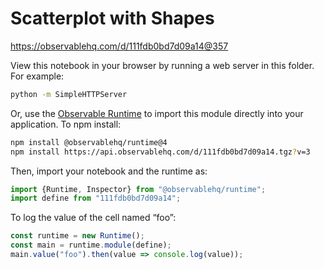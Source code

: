 # Scatterplot with Shapes

https://observablehq.com/d/111fdb0bd7d09a14@357

View this notebook in your browser by running a web server in this folder. For
example:

~~~sh
python -m SimpleHTTPServer
~~~

Or, use the [Observable Runtime](https://github.com/observablehq/runtime) to
import this module directly into your application. To npm install:

~~~sh
npm install @observablehq/runtime@4
npm install https://api.observablehq.com/d/111fdb0bd7d09a14.tgz?v=3
~~~

Then, import your notebook and the runtime as:

~~~js
import {Runtime, Inspector} from "@observablehq/runtime";
import define from "111fdb0bd7d09a14";
~~~

To log the value of the cell named “foo”:

~~~js
const runtime = new Runtime();
const main = runtime.module(define);
main.value("foo").then(value => console.log(value));
~~~
